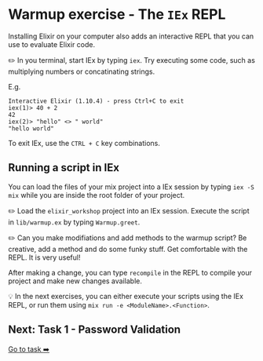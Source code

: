 # Warmup exercise - The `IEx` REPL

Installing Elixir on your computer also adds an interactive REPL that you can use to evaluate Elixir code. 

:pencil2: In you terminal, start IEx by typing `iex`. Try executing some code, such as multiplying numbers or concatinating strings.

E.g.
```
Interactive Elixir (1.10.4) - press Ctrl+C to exit
iex(1)> 40 + 2
42
iex(2)> "hello" <> " world"
"hello world"
```

To exit IEx, use the `CTRL + C` key combinations. 

## Running a script in IEx

You can load the files of your mix project into a IEx session by typing `iex -S mix` while you are inside the root folder of your project.

:pencil2: Load the `elixir_workshop` project into an IEx session. Execute the script in `lib/warmup.ex` by typing `Warmup.greet`. 

:pencil2: Can you make modifiations and add methods to the warmup script? Be creative, add a method and do some funky stuff. Get comfortable with the REPL. It is very useful! 

After making a change, you can type `recompile` in the REPL to compile your project and make new changes available. 

:bulb: In the next exercises, you can either execute your scripts using the IEx REPL, or run them using `mix run -e <ModuleName>.<Function>`. 

## Next: Task 1 - Password Validation

[Go to task :arrow_right:](./exercise_1.md)